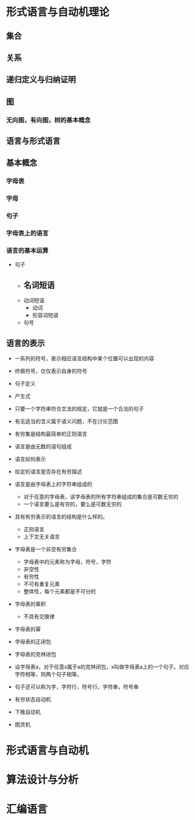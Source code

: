 # 形式语言与自动机理论
## 集合
## 关系
## 递归定义与归纳证明
## 图
### 无向图，有向图，树的基本概念
## 语言与形式语言
## 基本概念
### 字母表
### 字母
### 句子
### 字母表上的语言
### 语言的基本运算
- 句子
    - 名词短语
        - 
    - 动词短语
        - 动词
        - 形容词短语
    - 句号
## 语言的表示
- 一系列的符号，表示相应语言结构中某个位置可以出现的内容
- 终极符号，仅仅表示自身的符号
- 句子定义
- 产生式


- 只要一个字符串符合文法的规定，它就是一个合法的句子
- 有无适当的含义属于语义问题，不在讨论范围



- 有穷集是结构最简单的正则语言
- 语言是由无数的语句组成
- 语言如何表示
- 给定的语言是否存在有穷描述
- 语言是由字母表上的字符串组成的
    - 对于任意的字母表，该字母表的所有字符串组成的集合是可数无穷的
    - 一个语言要么是有穷的，要么是可数无穷的
- 具有有穷表示的语言的结构是什么样的。
    - 正则语言
    - 上下文无关语言
- 字母表是一个非空有穷集合
    - 字母表中的元素称为字母，符号，字符
    - 非空性
    - 有穷性
    - 不可有重复元素
    - 整体性，每个元素都是不可分的
- 字母表的乘积
    - 不具有交换律
- 字母表的幂
- 字母表的正闭包
- 字母表的克林闭包
- 设字母表a，对于任意x属于a的克林闭包，x叫做字母表a上的一个句子。对应字符相等，则两个句子相等。
- 句子还可以称为字，字符行，符号行，字符串，符号串

- 有穷状态自动机
- 下推自动机
- 图灵机

# 形式语言与自动机
# 算法设计与分析
# 汇编语言
# 